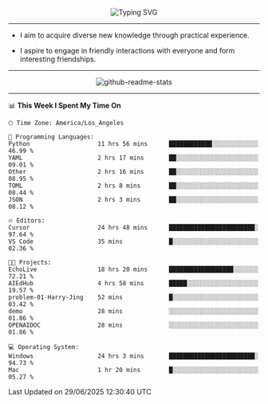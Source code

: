 <p align="center">
  <img src="https://readme-typing-svg.demolab.com?font=Fira+Code&weight=500&size=32&duration=2500&pause=1600&center=true&vCenter=true&random=false&width=1024&height=64&lines=Hi+there+%F0%9F%91%8B;I'm+delighted+you+could+make+it+here+%F0%9F%8E%89;I'm+Harry%2C+a+college+student+still+finding+my+way" alt="Typing SVG" />
</p>


---


- I aim to acquire diverse new knowledge through practical experience.

- I aspire to engage in friendly interactions with everyone and form interesting friendships.


---


<p align="center">
  <img src="https://github-readme-stats.vercel.app/api?username=Harry-Jing&show_icons=true" alt="github-readme-stats"/>
</p>


---

<!--START_SECTION:waka-->
📊 **This Week I Spent My Time On** 

```text
🕑︎ Time Zone: America/Los_Angeles

💬 Programming Languages: 
Python                   11 hrs 56 mins      ████████████░░░░░░░░░░░░░   46.99 % 
YAML                     2 hrs 17 mins       ██░░░░░░░░░░░░░░░░░░░░░░░   09.01 % 
Other                    2 hrs 16 mins       ██░░░░░░░░░░░░░░░░░░░░░░░   08.95 % 
TOML                     2 hrs 8 mins        ██░░░░░░░░░░░░░░░░░░░░░░░   08.44 % 
JSON                     2 hrs 3 mins        ██░░░░░░░░░░░░░░░░░░░░░░░   08.12 % 

🔥 Editors: 
Cursor                   24 hrs 48 mins      ████████████████████████░   97.64 % 
VS Code                  35 mins             █░░░░░░░░░░░░░░░░░░░░░░░░   02.36 % 

🐱‍💻 Projects: 
EchoLive                 18 hrs 20 mins      ██████████████████░░░░░░░   72.21 % 
AIEdHub                  4 hrs 58 mins       █████░░░░░░░░░░░░░░░░░░░░   19.57 % 
problem-01-Harry-Jing    52 mins             █░░░░░░░░░░░░░░░░░░░░░░░░   03.42 % 
demo                     28 mins             ░░░░░░░░░░░░░░░░░░░░░░░░░   01.86 % 
OPENAIDOC                28 mins             ░░░░░░░░░░░░░░░░░░░░░░░░░   01.86 % 

💻 Operating System: 
Windows                  24 hrs 3 mins       ████████████████████████░   94.73 % 
Mac                      1 hr 20 mins        █░░░░░░░░░░░░░░░░░░░░░░░░   05.27 % 
```


 Last Updated on 29/06/2025 12:30:40 UTC
<!--END_SECTION:waka-->
